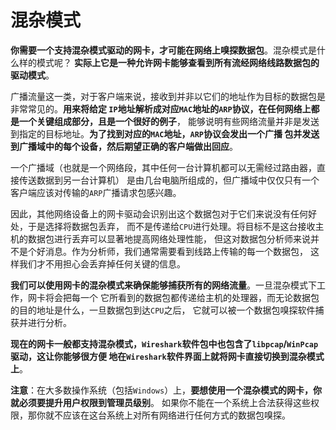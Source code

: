混杂模式
=============================================================
**你需要一个支持混杂模式驱动的网卡，才可能在网络上嗅探数据包**。混杂模式是什么样的模式呢？
**实际上它是一种允许网卡能够查看到所有流经网络线路数据包的驱动模式**。

广播流量这一类，对于客户端来说，接收到并非以它们的地址作为目标的数据包是非常常见的。**用来将给定
`IP`地址解析成对应`MAC`地址的`ARP`协议，在任何网络上都是一个关键组成部分，且是一个很好的例子**，
能够说明有些网络流量并非是发送到指定的目标地址。**为了找到对应的`MAC`地址，`ARP`协议会发出一个广播
包并发送到广播域中的每个设备，然后期望正确的客户端做出回应**。

一个广播域（也就是一个网络段，其中任何一台计算机都可以无需经过路由器，直接传送数据到另一台计算机）
是由几台电脑所组成的，但广播域中仅仅只有一个客户端应该对传输的`ARP`广播请求包感兴趣。

因此，其他网络设备上的网卡驱动会识别出这个数据包对于它们来说没有任何好处，于是选择将数据包丢弃，
而不是传递给`CPU`进行处理。将目标不是这台接收主机的数据包进行丢弃可以显著地提高网络处理性能，
但这对数据包分析师来说并不是个好消息。作为分析师，我们通常需要看到线路上传输的每一个数据包，
这样我们才不用担心会丢弃掉任何关键的信息。

**我们可以使用网卡的混杂模式来确保能够捕获所有的网络流量**。一旦混杂模式下工作，网卡将会把每一个
它所看到的数据包都传递给主机的处理器，而无论数据包的目的地址是什么，一旦数据包到达`CPU`之后，
它就可以被一个数据包嗅探软件捕获并进行分析。

**现在的网卡一般都支持混杂模式，`Wireshark`软件包中也包含了`libpcap`/`WinPcap`驱动，这让你能够很方便
地在`Wireshark`软件界面上就将网卡直接切换到混杂模式上**。

**注意**：在大多数操作系统（包括`Windows`）上，**要想使用一个混杂模式的网卡，你就必须要提升用户权限到管理员级别**。
如果你不能在一个系统上合法获得这些权限，那你就不应该在这台系统上对所有网络进行任何方式的数据包嗅探。










